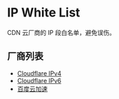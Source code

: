 # IP White List

CDN 云厂商的 IP 段白名单，避免误伤。

## 厂商列表

* [Cloudflare IPv4](./cloudflare-ipv4.md)
* [Cloudflare IPv6](./cloudflare-ipv6.md)
* [百度云加速](./baidu-yunjiasu.md)
